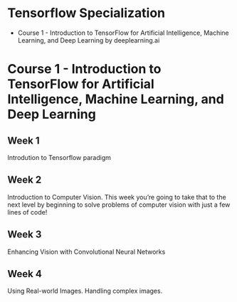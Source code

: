 # Tensorflow Specialization

- Course 1 - Introduction to TensorFlow for Artificial Intelligence, Machine Learning, and Deep Learning by deeplearning.ai

# Course 1 - Introduction to TensorFlow for Artificial Intelligence, Machine Learning, and Deep Learning
## Week 1

Introdution to Tensorflow paradigm

## Week 2

Introduction to Computer Vision. This week you’re going to take that to the next level by beginning to solve problems of computer vision with just a few lines of code! 

## Week 3

Enhancing Vision with Convolutional Neural Networks

## Week 4

Using Real-world Images. Handling complex images.







